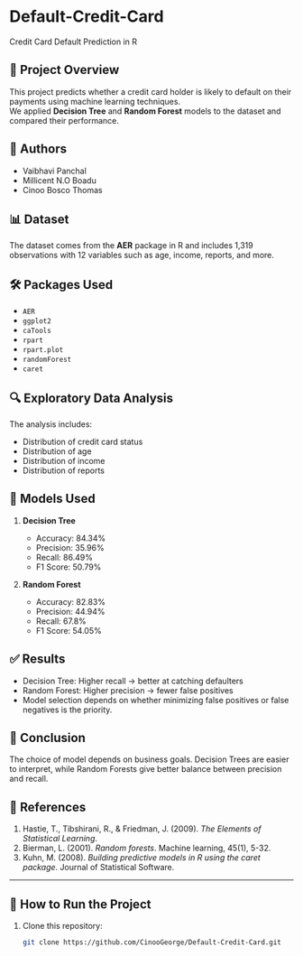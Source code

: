 # Default-Credit-Card
Credit Card Default Prediction in R

## 📌 Project Overview
This project predicts whether a credit card holder is likely to default on their payments using machine learning techniques.  
We applied **Decision Tree** and **Random Forest** models to the dataset and compared their performance.

## 👥 Authors
- Vaibhavi Panchal  
- Millicent N.O Boadu  
- Cinoo Bosco Thomas  

## 📊 Dataset
The dataset comes from the **AER** package in R and includes 1,319 observations with 12 variables such as age, income, reports, and more.

## 🛠️ Packages Used
- `AER`
- `ggplot2`
- `caTools`
- `rpart`
- `rpart.plot`
- `randomForest`
- `caret`

## 🔍 Exploratory Data Analysis
The analysis includes:
- Distribution of credit card status  
- Distribution of age  
- Distribution of income  
- Distribution of reports  

## 🤖 Models Used
1. **Decision Tree**  
   - Accuracy: 84.34%  
   - Precision: 35.96%  
   - Recall: 86.49%  
   - F1 Score: 50.79%  

2. **Random Forest**  
   - Accuracy: 82.83%  
   - Precision: 44.94%  
   - Recall: 67.8%  
   - F1 Score: 54.05%  

## ✅ Results
- Decision Tree: Higher recall → better at catching defaulters  
- Random Forest: Higher precision → fewer false positives  
- Model selection depends on whether minimizing false positives or false negatives is the priority.

## 📌 Conclusion
The choice of model depends on business goals. Decision Trees are easier to interpret, while Random Forests give better balance between precision and recall.

## 📝 References
1. Hastie, T., Tibshirani, R., & Friedman, J. (2009). *The Elements of Statistical Learning*.  
2. Bierman, L. (2001). *Random forests*. Machine learning, 45(1), 5-32.  
3. Kuhn, M. (2008). *Building predictive models in R using the caret package*. Journal of Statistical Software.

---

## 🚀 How to Run the Project
1. Clone this repository:
   ```bash
   git clone https://github.com/CinooGeorge/Default-Credit-Card.git
